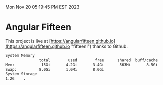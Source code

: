 Mon Nov 20 05:19:45 PM EST 2023

# Angular Fifteen


This project is live at [https://angularfifteen.github.io](https://angularfifteen.github.io "fifteen!") thanks to Github.

```bash
System Memory
               total        used        free      shared  buff/cache   available
Mem:            15Gi       4.2Gi       3.4Gi       563Mi       8.5Gi        11Gi
Swap:          8.0Gi       1.0Mi       8.0Gi
System Storage
1.2G	.
